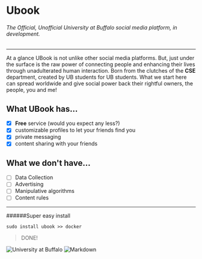# Ubook 

###### The Official, Unofficial University at Buffalo social media platform, in development.
___
At a glance UBook is not unlike other social media platforms. But, just under the surface is the raw power of
connecting people and enhancing their lives through unadulterated human interaction. Born from the clutches of the
**CSE** department, created by UB students for UB students. What we start here can spread worldwide and give social
power back their rightful owners, the people, you and me!

## What UBook has...
- [x] **Free** service (would you expect any less?)
- [x] customizable profiles to let your friends find you
- [x] private messaging
- [x] content sharing with your friends

## What we don't have...
- [ ] Data Collection
- [ ] Advertising
- [ ] Manipulative algorithms
- [ ] Content rules
___


######Super easy install
```$xslt
sudo install ubook >> docker
```

> DONE!



![University at Buffalo](http://www.buffalo.edu/content/www/brand/identity/university-logo-and-marks/jcr:content/par/image_13.img.209.auto.png/1460123040155.png
"UB")
![Markdown](https://d33wubrfki0l68.cloudfront.net/d2ee4ca35ede2ecd2d2b1257481e56ebfcf13570/34d25/assets/images/tool-icons/markdown-here.png
"Markdown")

